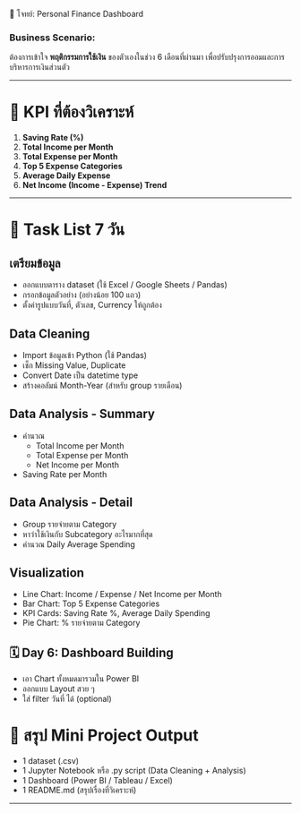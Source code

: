 📌 โจทย์: Personal Finance Dashboard
### Business Scenario:
ต้องการเข้าใจ **พฤติกรรมการใช้เงิน** ของตัวเองในช่วง 6 เดือนที่ผ่านมา เพื่อปรับปรุงการออมและการบริหารการเงินส่วนตัว

---

# 📌 KPI ที่ต้องวิเคราะห์

1. **Saving Rate (%)**
2. **Total Income per Month**
3. **Total Expense per Month**
4. **Top 5 Expense Categories**
5. **Average Daily Expense**
6. **Net Income (Income - Expense) Trend**

---

# 📌 Task List 7 วัน

## เตรียมข้อมูล
- ออกแบบตาราง dataset (ใช้ Excel / Google Sheets / Pandas)
- กรอกข้อมูลตัวอย่าง (อย่างน้อย 100 แถว)
- ตั้งค่ารูปแบบวันที่, ตัวเลข, Currency ให้ถูกต้อง

## Data Cleaning
- Import ข้อมูลเข้า Python (ใช้ Pandas)
- เช็ก Missing Value, Duplicate
- Convert Date เป็น datetime type
- สร้างคอลัมน์ Month-Year (สำหรับ group รายเดือน)

## Data Analysis - Summary
- คำนวณ
    - Total Income per Month
    - Total Expense per Month
    - Net Income per Month
- Saving Rate per Month

## Data Analysis - Detail
- Group รายจ่ายตาม Category
- หาว่าใช้เงินกับ Subcategory อะไรมากที่สุด
- คำนวณ Daily Average Spending

## Visualization
- Line Chart: Income / Expense / Net Income per Month
- Bar Chart: Top 5 Expense Categories
- KPI Cards: Saving Rate %, Average Daily Spending
- Pie Chart: % รายจ่ายตาม Category

## 🗓️ Day 6: Dashboard Building
- เอา Chart ทั้งหมดมารวมใน Power BI
- ออกแบบ Layout สวย ๆ
- ใส่ filter วันที่ ได้ (optional)

# 📌 สรุป Mini Project Output
- 1 dataset (.csv)
- 1 Jupyter Notebook หรือ .py script (Data Cleaning + Analysis)
- 1 Dashboard (Power BI / Tableau / Excel)
- 1 README.md (สรุปเรื่องที่วิเคราะห์)

---